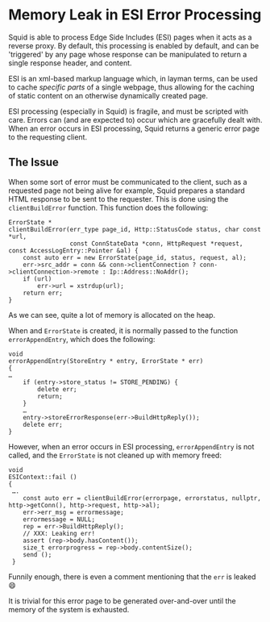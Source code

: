 # Memory Leak in ESI Error Processing
Squid is able to process Edge Side Includes (ESI) pages when it acts as a reverse proxy. By default, this processing is enabled by default, and can be 'triggered' by any page whose response can be manipulated to return a single response header, and content.

ESI is an xml-based markup language which, in layman terms, can be used to cache *specific parts* of a single webpage, thus allowing for the caching of static content on an otherwise dynamically created page.

ESI processing (especially in Squid) is fragile, and must be scripted with care. Errors can (and are expected to) occur which are gracefully dealt with. When an error occurs in ESI processing, Squid returns a generic error page to the requesting client.

## The Issue
When some sort of error must be communicated to the client, such as a requested page not being alive for example, Squid prepares a standard HTML response to be sent to the requester. This is done using the `clientBuildError` function. This function does the following:
```
ErrorState *
clientBuildError(err_type page_id, Http::StatusCode status, char const *url,
                 const ConnStateData *conn, HttpRequest *request, const AccessLogEntry::Pointer &al) {
    const auto err = new ErrorState(page_id, status, request, al);
    err->src_addr = conn && conn->clientConnection ? conn->clientConnection->remote : Ip::Address::NoAddr();
    if (url)
        err->url = xstrdup(url);
    return err;
}
```
As we can see, quite a lot of memory is allocated on the heap.

When and `ErrorState` is created, it is normally passed to the function ``errorAppendEntry``, which does the following:
```
void
errorAppendEntry(StoreEntry * entry, ErrorState * err)
{
…
    if (entry->store_status != STORE_PENDING) {
        delete err;
        return;
    }
    …
    entry->storeErrorResponse(err->BuildHttpReply());
    delete err;
}
```

However, when an error occurs in ESI processing, ``errorAppendEntry`` is not called, and the `ErrorState` is not cleaned up with memory freed:
```
void
ESIContext::fail ()
{
 ….
    const auto err = clientBuildError(errorpage, errorstatus, nullptr, http->getConn(), http->request, http->al);
    err->err_msg = errormessage;
    errormessage = NULL;
    rep = err->BuildHttpReply();
    // XXX: Leaking err!
    assert (rep->body.hasContent());
    size_t errorprogress = rep->body.contentSize();
    send ();
 }

```

Funnily enough, there is even a comment mentioning that the `err` is leaked :smile:

It is trivial for this error page to be generated over-and-over until the memory of the system is exhausted.
